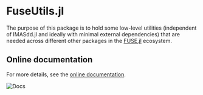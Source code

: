 # FuseUtils.jl

The purpose of this package is to hold some low-level utilities (independent of IMASdd.jl and ideally with minimal external dependencies) that are needed across different other packages in the [FUSE.jl](https://github.com/ProjectTorreyPines/FUSE.jl) ecosystem.

## Online documentation
For more details, see the [online documentation](https://projecttorreypines.github.io/FuseUtils.jl/dev).

![Docs](https://github.com/ProjectTorreyPines/FuseUtils.jl/actions/workflows/make_docs.yml/badge.svg)
